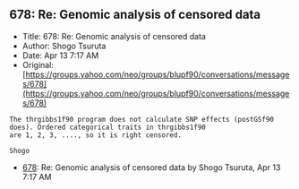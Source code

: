 ## 678: Re: Genomic analysis of censored data

- Title: 678: Re: Genomic analysis of censored data
- Author: Shogo Tsuruta
- Date: Apr 13 7:17 AM
- Original: [https://groups.yahoo.com/neo/groups/blupf90/conversations/messages/678](https://groups.yahoo.com/neo/groups/blupf90/conversations/messages/678)

```
The thrgibbs1f90 program does not calculate SNP effects (postGSf90 does). Ordered categorical traits in thrgibbs1f90
are 1, 2, 3, ...., so it is right censored.

Shogo
```

- [678](0678.md): Re: Genomic analysis of censored data by Shogo Tsuruta, Apr 13 7:17 AM
